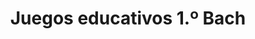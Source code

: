 ---
title: "Juegos educativos 1.º Bach"  # Add a page title.
summary: "Juegos educativos de Física y Química de 1.º Bach."  # Add a page description.
type: "widget_page"  # Page type is a Widget Page
url: "recursos-fisica-quimica/juegos-educativos/1bach"
---